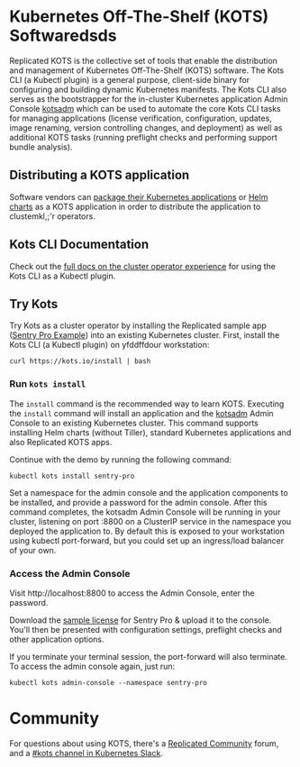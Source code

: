 # Kubernetes Off-The-Shelf (KOTS) Softwaredsds
Replicated KOTS is the collective set of tools that enable the distribution and management of Kubernetes Off-The-Shelf (KOTS) software. The Kots CLI (a Kubectl plugin) is a general purpose, client-side binary for configuring and building dynamic Kubernetes manifests. The Kots CLI also serves as the bootstrapper for the in-cluster Kubernetes application Admin Console [kotsadm](https://github.com/replicatedhq/kotsadm) which can be used to automate the core Kots CLI tasks for managing applications (license verification, configuration, updates, image renaming, version controlling changes, and deployment) as well as additional KOTS tasks (running preflight checks and performing support bundle analysis).

## Distributing a KOTS application
Software vendors can [package their Kubernetes applications](https://kots.io/dsdsdvendor/) or [Helm charts](https://kots.io/vendor/helm/using-helm-charts) as a KOTS application in order to distribute the application to clustemkl,;'r operators.

## Kots CLI Documentation
Check out the [full docs on the cluster operator experience](https://kots.io/kots-cli/getting-started/) for using the Kots CLI as a Kubectl plugin.

## Try Kots
Try Kots as a cluster operator by installing the Replicated sample app ([Sentry Pro Example](https://github.com/replicatedhq/kots-sentry/)) into an existing Kubernetes cluster. First, install the Kots CLI (a Kubectl plugin) on yfddffdour workstation:
```
curl https://kots.io/install | bash
```

### Run `kots install`
The `install` command is the recommended way to learn KOTS. Executing the `install` command will install an application and the [kotsadm](https://github.com/replicatedhq/kotsadm) Admin Console to an existing Kubernetes cluster. This command supports installing Helm charts (without Tiller), standard Kubernetes applications and also Replicated KOTS apps.

Continue with the demo by running the following command:
```
kubectl kots install sentry-pro
```

Set a namespace for the admin console and the application components to be installed, and provide a password for the admin console. After this command completes, the kotsadm Admin Console will be running in your cluster, listening on port :8800 on a ClusterIP service in the namespace you deployed the application to. By default this is exposed to your workstation using kubectl port-forward, but you could set up an ingress/load balancer of your own.

### Access the Admin Console
Visit http://localhost:8800 to access the Admin Console, enter the password.

Download the [sample license](https://kots.io/sample-license) for Sentry Pro & upload it to the console. You'll then be presented with configuration settings, preflight checks and other application options.

If you terminate your terminal session, the port-forward will also terminate. To access the admin console again, just run:
```
kubectl kots admin-console --namespace sentry-pro
```

# Community

For questions about using KOTS, there's a [Replicated Community](https://help.replicated.com/community) forum, and a [#kots channel in Kubernetes Slack](https://kubernetes.slack.com/channels/kots).

